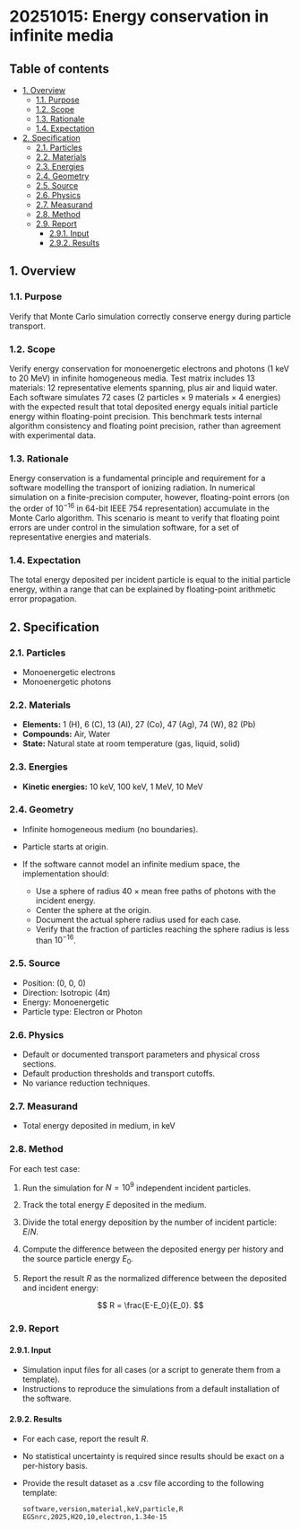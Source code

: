 # 20251015: Energy conservation in infinite media <!-- omit in toc -->

## Table of contents <!-- omit in toc -->

- [1. Overview](#1-overview)
  - [1.1. Purpose](#11-purpose)
  - [1.2. Scope](#12-scope)
  - [1.3. Rationale](#13-rationale)
  - [1.4. Expectation](#14-expectation)
- [2. Specification](#2-specification)
  - [2.1. Particles](#21-particles)
  - [2.2. Materials](#22-materials)
  - [2.3. Energies](#23-energies)
  - [2.4. Geometry](#24-geometry)
  - [2.5. Source](#25-source)
  - [2.6. Physics](#26-physics)
  - [2.7. Measurand](#27-measurand)
  - [2.8. Method](#28-method)
  - [2.9. Report](#29-report)
    - [2.9.1. Input](#291-input)
    - [2.9.2. Results](#292-results)

## 1. Overview

### 1.1. Purpose

Verify that Monte Carlo simulation correctly conserve energy during particle transport.

### 1.2. Scope

Verify energy conservation for monoenergetic electrons and photons (1 keV to 20 MeV) in infinite homogeneous media. Test matrix includes 13 materials: 12 representative elements spanning, plus air and liquid water. Each software simulates 72 cases (2 particles × 9 materials × 4 energies) with the expected result that total deposited energy equals initial particle energy within floating-point precision. This benchmark tests internal algorithm consistency and floating point precision, rather than agreement with experimental data.

### 1.3. Rationale

Energy conservation is a fundamental principle and requirement for a software modelling the transport of ionizing radiation. In numerical simulation on a finite-precision computer, however, floating-point errors (on the order of $10^{-16}$ in 64-bit IEEE 754 representation) accumulate in the Monte Carlo algorithm. This scenario is meant to verify that floating point errors are under control in the simulation software, for a set of representative energies and materials.

### 1.4. Expectation

The total energy deposited per incident particle is equal to the initial particle energy, within a range that can be explained by floating-point arithmetic error propagation.

## 2. Specification

### 2.1. Particles

- Monoenergetic electrons
- Monoenergetic photons

### 2.2. Materials

- **Elements:** 1 (H), 6 (C), 13 (Al), 27 (Co), 47 (Ag), 74 (W), 82 (Pb)
- **Compounds:** Air, Water
- **State:** Natural state at room temperature (gas, liquid, solid)

### 2.3. Energies

- **Kinetic energies:** 10 keV, 100 keV, 1 MeV, 10 MeV

### 2.4. Geometry

- Infinite homogeneous medium (no boundaries).

- Particle starts at origin.

- If the software cannot model an infinite medium space, the implementation should:

  - Use a sphere of radius 40 × mean free paths of photons with the incident energy.
  - Center the sphere at the origin.
  - Document the actual sphere radius used for each case.
  - Verify that the fraction of particles reaching the sphere radius is less than $10^{-16}$.

### 2.5. Source

- Position: (0, 0, 0)
- Direction: Isotropic (4π)
- Energy: Monoenergetic
- Particle type: Electron or Photon

### 2.6. Physics

- Default or documented transport parameters and physical cross sections.
- Default production thresholds and transport cutoffs.
- No variance reduction techniques.

### 2.7. Measurand

- Total energy deposited in medium, in keV

### 2.8. Method

For each test case:

1. Run the simulation for $N=10^9$ independent incident particles.

2. Track the total energy $E$ deposited in the medium.

3. Divide the total energy deposition by the number of incident particle: $E/N$.

4. Compute the difference between the deposited energy per history and the source particle energy $E_0$.

5. Report the result $R$ as the normalized difference between the deposited and incident energy:

  $$
  R = \frac{E-E_0}{E_0}.
  $$

### 2.9. Report

#### 2.9.1. Input

- Simulation input files for all cases (or a script to generate them from a template).
- Instructions to reproduce the simulations from a default installation of the software.

#### 2.9.2. Results

- For each case, report the result $R$.
- No statistical uncertainty is required since results should be exact on a per-history basis.
- Provide the result dataset as a .csv file according to the following template:

  ```csv
  software,version,material,keV,particle,R
  EGSnrc,2025,H2O,10,electron,1.34e-15
  ```
